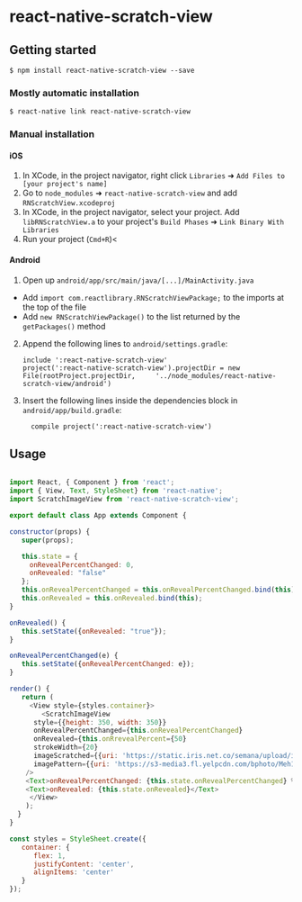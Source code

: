  
# react-native-scratch-view

## Getting started

`$ npm install react-native-scratch-view --save`

### Mostly automatic installation

`$ react-native link react-native-scratch-view`

### Manual installation


#### iOS

1. In XCode, in the project navigator, right click `Libraries` ➜ `Add Files to [your project's name]`
2. Go to `node_modules` ➜ `react-native-scratch-view` and add `RNScratchView.xcodeproj`
3. In XCode, in the project navigator, select your project. Add `libRNScratchView.a` to your project's `Build Phases` ➜ `Link Binary With Libraries`
4. Run your project (`Cmd+R`)<

#### Android

1. Open up `android/app/src/main/java/[...]/MainActivity.java`
  - Add `import com.reactlibrary.RNScratchViewPackage;` to the imports at the top of the file
  - Add `new RNScratchViewPackage()` to the list returned by the `getPackages()` method
2. Append the following lines to `android/settings.gradle`:
  	```
  	include ':react-native-scratch-view'
  	project(':react-native-scratch-view').projectDir = new File(rootProject.projectDir, 	'../node_modules/react-native-scratch-view/android')
  	```
3. Insert the following lines inside the dependencies block in `android/app/build.gradle`:
  	```
      compile project(':react-native-scratch-view')
  	```


## Usage
```javascript

import React, { Component } from 'react';
import { View, Text, StyleSheet} from 'react-native';
import ScratchImageView from 'react-native-scratch-view';

export default class App extends Component {

constructor(props) {
   super(props);

   this.state = {
     onRevealPercentChanged: 0,
     onRevealed: "false"
   };
   this.onRevealPercentChanged = this.onRevealPercentChanged.bind(this);
   this.onRevealed = this.onRevealed.bind(this);
}

onRevealed() {
   this.setState({onRevealed: "true"});
}

onRevealPercentChanged(e) {
   this.setState({onRevealPercentChanged: e});
}

render() {
   return (
     <View style={styles.container}>
        <ScratchImageView 
	  style={{height: 350, width: 350}}
	  onRevealPercentChanged={this.onRevealPercentChanged}
	  onRevealed={this.onRrevealPercent={50}
	  strokeWidth={20}
	  imageScratched={{uri: 'https://static.iris.net.co/semana/upload/images/2016/6/2/476094_1.jpg'}}
	  imagePattern={{uri: 'https://s3-media3.fl.yelpcdn.com/bphoto/Meh1qnJ-w95iitwbIF7moA/348s.jpg'}}
	/>
	<Text>onRevealPercentChanged: {this.state.onRevealPercentChanged} %</Text>		
	<Text>onRevealed: {this.state.onRevealed}</Text>
     </View>
    );
  }
}

const styles = StyleSheet.create({
   container: {
      flex: 1,
      justifyContent: 'center',
      alignItems: 'center'
   }
});

```
  
